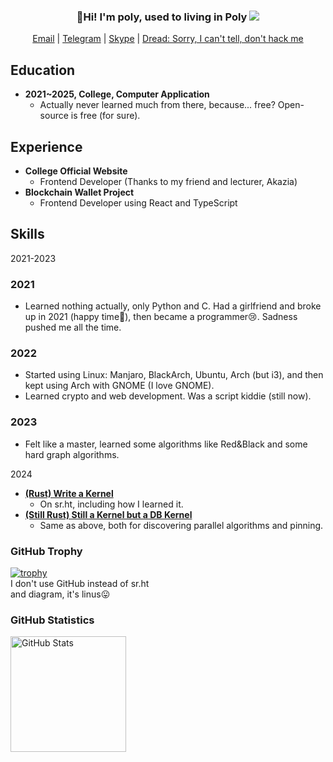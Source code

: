 <h3 align="center">
  👋Hi! I'm poly, used to living in Poly <img src="https://github.com/settings/profile">
</h3>

<p align="center">
  <a href="mailto:juantan@onionmail.org">Email</a> |
  <a href="tg://resolve?domain=U_Ghk">Telegram</a> |
  <a href="skype:username?chat">Skype</a> |
  <a href="#">Dread: Sorry, I can't tell, don't hack me</a>
</p>

## Education

- **2021~2025, College, Computer Application**
  - Actually never learned much from there, because... free? Open-source is free (for sure).

## Experience

- **College Official Website**
  - Frontend Developer (Thanks to my friend and lecturer, Akazia)
- **Blockchain Wallet Project**
  - Frontend Developer using React and TypeScript

## Skills


<summary>2021-2023</summary>

  ### 2021
  - Learned nothing actually, only Python and C. Had a girlfriend and broke up in 2021 (happy time🥲), then became a programmer😢. Sadness pushed me all the time.

  ### 2022
  - Started using Linux: Manjaro, BlackArch, Ubuntu, Arch (but i3), and then kept using Arch with GNOME (I love GNOME).
  - Learned crypto and web development. Was a script kiddie (still now).

  ### 2023
  - Felt like a master, learned some algorithms like Red&Black and some hard graph algorithms.



<summary>2024</summary>

- **[(Rust) Write a Kernel](https://hg.sr.ht/~polypopopo/kernel_)**
  - On sr.ht, including how I learned it.
- **[(Still Rust) Still a Kernel but a DB Kernel](https://hg.sr.ht/~polypopopo/database)**
  - Same as above, both for discovering parallel algorithms and pinning.


### GitHub Trophy

[![trophy](https://github-profile-trophy.vercel.app/?username=nothing)](https://github.com/ryo-ma/github-profile-trophy)
<br>
I don't use GitHub instead of sr.ht<br>
and diagram, it's linus😛

### GitHub Statistics

<span>
  <a href="https://www.github.com/polypopopo">
     <img src="https://github-readme-stats.vercel.app/api?username=linus&show_icons=true&layout=compact&count_private=true&hide_title=true&theme=default" alt="GitHub Stats" height="185px" />
  </a>
</span>
